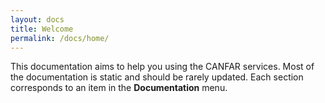 ```yaml
---
layout: docs
title: Welcome
permalink: /docs/home/
---
```


This documentation aims to help you using the CANFAR services. Most of the documentation is static and should be rarely updated. Each section corresponds to an item in the **Documentation** menu.
